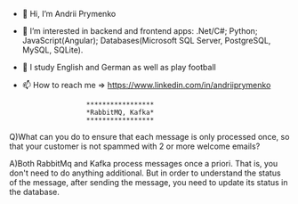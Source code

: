 - 👋 Hi, I’m Andrii Prymenko
- 👀 I’m interested in backend and frontend apps:
    .Net/C#;
    Python;
    JavaScript(Angular);
    Databases(Microsoft SQL Server,  PostgreSQL, MySQL, SQLite).
- 🌱 I study English and German as well as play football
- 📫 How to reach me => https://www.linkedin.com/in/andriiprymenko

                      *****************
                      *RabbitMQ, Kafka*
                      *****************

Q)What can you do to ensure that each message is only processed once,
so that your customer is not spammed with 2 or more welcome emails?

A)Both RabbitMq and Kafka process messages once a priori. That is, you don't need to do anything additional.
But in order to understand the status of the message, after sending the message, 
you need to update its status in the database.
<!---
abprymenko/abprymenko is a ✨ special ✨ repository because its `README.md` (this file) appears on your GitHub profile.
You can click the Preview link to take a look at your changes.
--->
